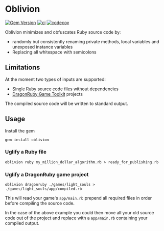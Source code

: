 # Oblivion

[![Gem Version](https://badge.fury.io/rb/oblivion.svg)](https://badge.fury.io/rb/oblivion)
[![ci](https://circleci.com/gh/kfischer-okarin/oblivion.svg?style=svg)](https://app.circleci.com/pipelines/github/kfischer-okarin/oblivion?branch=master)
[![codecov](https://codecov.io/gh/kfischer-okarin/oblivion/branch/master/graph/badge.svg)](https://codecov.io/gh/kfischer-okarin/oblivion)


Oblivion minimizes and obfuscates Ruby source code by:
* randomly but consistently renaming private methods, local variables and unexposed instance variables
* Replacing all whitespace with semicolons

## Limitations

At the moment two types of inputs are supported:
* Single Ruby source code files without dependencies
* [DragonRuby Game Toolkit](https://dragonruby.itch.io/dragonruby-gtk) projects

The compiled source code will be written to standard output.

## Usage

Install the gem

```
gem install oblivion
```

### Uglify a Ruby file

```
oblivion ruby my_million_dollar_algorithm.rb > ready_for_publishing.rb
```

### Uglify a DragonRuby game project

```
oblivion dragonruby ./games/light_souls > ./games/light_souls/app/compiled.rb
```

This will read your game's `app/main.rb` prepend all required files in order before compiling the source code.

In the case of the above example you could then move all your old source code out of the project and replace with a `app/main.rb` containing your compiled output.
